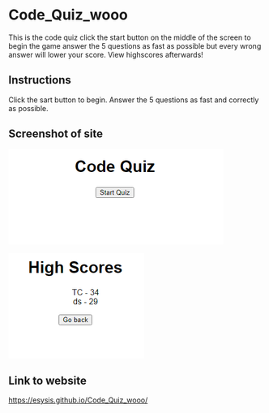 # Code_Quiz_wooo

This is the code quiz click the start button on the middle of the screen to begin the game answer the 5 questions as fast as possible but every wrong answer will lower your score. View highscores afterwards!

## Instructions 

Click the sart button to begin. Answer the 5 questions as fast and correctly as possible.

## Screenshot of site

![This is a screenshot of my code quiz](/CodequizsiteSC.png)

![This is a screenshot of my code quiz high scores page](./HighscoreSC.png)


## Link to website

https://esysis.github.io/Code_Quiz_wooo/

